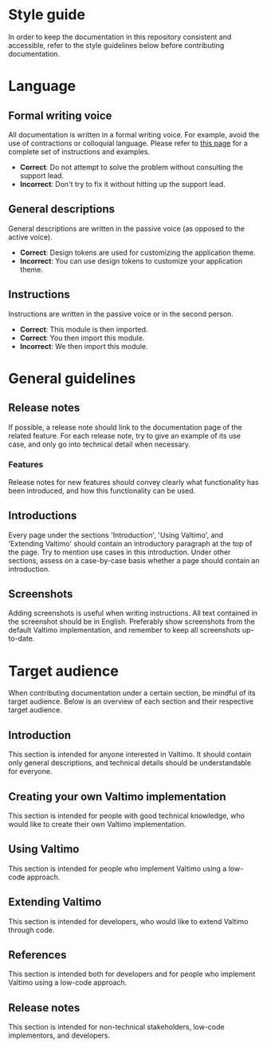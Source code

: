 # Style guide

In order to keep the documentation in this repository consistent and accessible, refer to the style guidelines below
before contributing documentation.

# Language

## Formal writing voice

All documentation is written in a formal writing voice. For example, avoid the use of contractions or colloquial
language. Please refer to [this page](http://facultyweb.ivcc.edu/rrambo/tip_formal_writing_voice.htm) for a complete set
of instructions and examples.

* **Correct**: Do not attempt to solve the problem without consulting the support lead.
* **Incorrect**: Don't try to fix it without hitting up the support lead.

## General descriptions

General descriptions are written in the passive voice (as opposed to the active voice).

* **Correct**: Design tokens are used for customizing the application theme.
* **Incorrect**: You can use design tokens to customize your application theme.

## Instructions

Instructions are written in the passive voice or in the second person.

* **Correct**: This module is then imported.
* **Correct**: You then import this module.
* **Incorrect**: We then import this module.

# General guidelines

## Release notes

If possible, a release note should link to the documentation page of the related feature. For each release note, try to
give an example of its use case, and only go into technical detail when necessary.

### Features

Release notes for new features should convey clearly what functionality has been introduced, and how this functionality 
can be used.

## Introductions

Every page under the sections 'Introduction', 'Using Valtimo', and 'Extending Valtimo' should contain an introductory
paragraph at the top of the page. Try to mention use cases in this introduction. Under other sections, assess on a
case-by-case basis whether a page should contain an introduction.

## Screenshots

Adding screenshots is useful when writing instructions. All text contained in the screenshot should be in English.
Preferably show screenshots from the default Valtimo implementation, and remember to keep all screenshots up-to-date.

# Target audience

When contributing documentation under a certain section, be mindful of its target audience. Below is an overview of each
section and their respective target audience.

## Introduction

This section is intended for anyone interested in Valtimo. It should contain only general descriptions, and technical
details should be understandable for everyone.

## Creating your own Valtimo implementation

This section is intended for people with good technical knowledge, who would like to create their own Valtimo 
implementation.

## Using Valtimo

This section is intended for people who implement Valtimo using a low-code approach.

## Extending Valtimo

This section is intended for developers, who would like to extend Valtimo through code.

## References

This section is intended both for developers and for people who implement Valtimo using a low-code
approach.

## Release notes

This section is intended for non-technical stakeholders, low-code implementors, and developers.
